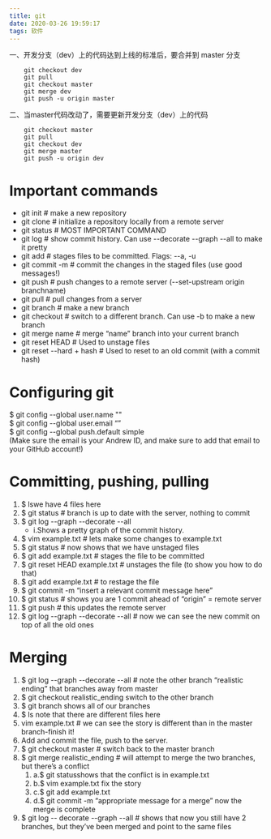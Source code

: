 ```yaml
---
title: git
date: 2020-03-26 19:59:17
tags: 软件
---
```

一、开发分支（dev）上的代码达到上线的标准后，要合并到 master 分支
```
    git checkout dev
    git pull
    git checkout master
    git merge dev
    git push -u origin master
```
二、当master代码改动了，需要更新开发分支（dev）上的代码
```
    git checkout master
    git pull
    git checkout dev
    git merge master
    git push -u origin dev
```

# Important commands  
* git init # make a new repository  
* git clone # initialize a repository locally from a remote server  
* git status # MOST IMPORTANT COMMAND
* git log # show commit history. Can use --decorate --graph --all to make it pretty
* git add # stages files to be committed. Flags: --a, -u
* git commit -m # commit the changes in the staged files (use good messages!)
* git push # push changes to a remote server (--set-upstream origin branchname)
* git pull # pull changes from a server
* git branch # make a new branch
* git checkout # switch to a different branch. Can use -b to make a new branch
* git merge name # merge “name” branch into your current branch
* git reset HEAD # Used to unstage files
* git reset --hard + hash # Used to reset to an old commit (with a commit hash)

# Configuring git  
$ git config --global user.name "<Your Name>"   
$ git config --global user.email “<Your Email>”  
$ git config --global push.default simple  
(Make sure the email is your Andrew ID, and make sure to add that email to your GitHub account!)

# Committing, pushing, pulling  
1. $ lswe have 4 files here 
2. $ git status # branch is up to date with the server, nothing to commit
3. $ git log --graph --decorate --all
   * i.Shows a pretty graph of the commit history.
4. $ vim example.txt # lets make some changes to example.txt
5. $ git status # now shows that we have unstaged files
6. $ git add example.txt # stages the file to be committed
7. $ git reset HEAD example.txt # unstages the file (to show you how to do that)
8. $ git add example.txt # to restage the file
9. $ git commit -m  “insert a relevant commit message here”
10. $ git status # shows you are 1 commit ahead of “origin” = remote server
11. $ git push # this updates the remote server
12. $ git log --graph --decorate --all #  now we can see the new commit on top of all the old ones

# Merging
1. $ git log --graph --decorate --all # note the other branch “realistic ending” that branches away from master
2. $ git checkout realistic_ending switch to the other branch
3. $ git branch shows all of our branches
4. $ ls note that there are different files here
5. vim example.txt # we can see the story is different than in the master branch-finish it!
6. Add and commit the file, push to the server.
7. $ git checkout master # switch back to the master branch
8. $ git merge realistic_ending # will attempt to merge the two branches, but there’s a conflict
   1. a.$ git statusshows that the conflict is in example.txt
   2. b.$ vim example.txt fix the story
   3. c.$ git add example.txt
   4. d.$ git commit -m “appropriate message for a merge” now the merge is complete
9. $ git log -- decorate --graph --all # shows that now you still have 2 branches, but they’ve been merged and point to the same files

